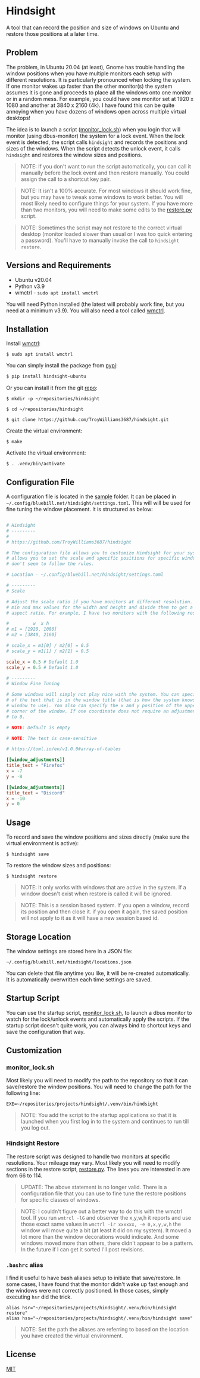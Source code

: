 # Hindsight

A tool that can record the position and size of windows on Ubuntu and restore those positions at a later time.

## Problem

The problem, in Ubuntu 20.04 (at least), Gnome has trouble handling the window positions when you have multiple monitors each setup with different resolutions. It is particularly pronounced when locking the system. If one monitor wakes up faster than the other monitor(s) the system assumes it is gone and proceeds to place all the windows onto one monitor or in a random mess. For example, you could have one monitor set at 1920 x 1080 and another at 3840 x 2160 (4k). I have found this can be quite annoying when you have dozens of windows open across multiple virtual desktops!

The idea is to launch a script ([monitor_lock.sh](monitor_lock.sh)) when you login that will monitor (using dbus-monitor) the system for a lock event. When the lock event is detected, the script calls `hindsight` and records the positions and sizes of the windows. When the script detects the unlock event, it calls `hindsight` and restores the window sizes and positions.

>NOTE: If you don't want to run the script automatically, you can call it manually before the lock event and then restore manually. You could assign the call to a shortcut key pair.

>NOTE: It isn't a 100% accurate. For most windows it should work fine, but you may have to tweak some windows to work better. You will most likely need to configure things for your system. If you have more than two monitors, you will need to make some edits to the [restore.py](./hindsight/restore.py) script.

>NOTE: Sometimes the script may not restore to the correct virtual desktop (monitor loaded slower than usual or I was too quick entering a password). You'll have to manually invoke the call to `hindsight restore`.

## Versions and Requirements

- Ubuntu v20.04
- Python v3.9
- wmctrl - `sudo apt install wmctrl`

You will need Python installed (the latest will probably work fine, but you need at a minimum v3.9). You will also need a tool called [wmctrl](https://www.freedesktop.org/wiki/Software/wmctrl/).


## Installation

Install [wmctrl](https://www.freedesktop.org/wiki/Software/wmctrl/):

```
$ sudo apt install wmctrl
```

You can simply install the package from [pypi](https://pypi.org/project/hindsight-ubuntu/):

```bash
$ pip install hindsight-ubuntu
```

Or you can install it from the git [repo](https://github.com/TroyWilliams3687/hindsight):

```
$ mkdir -p ~/repositories/hindsight

$ cd ~/repositories/hindsight

$ git clone https://github.com/TroyWilliams3687/hindsight.git
```

Create the virtual environment:

```
$ make
```

Activate the virtual environment:

```
$ . .venv/bin/activate
```

## Configuration File

A configuration file is located in the [sample](sample/settings.toml) folder. It
can be placed in `~/.config/bluebill.net/hindsight/settings.toml`. This will
will be used for fine tuning the window placement. It is structured as below:

```toml

# Hindsight
# ---------
#
# https://github.com/TroyWilliams3687/hindsight

# The configuration file allows you to customize Hindsight for your system. It
# allows you to set the scale and specific positions for specific windows that
# don't seem to follow the rules.

# Location - ~/.config/bluebill.net/hindsight/settings.toml

# ---------
# Scale

# Adjust the scale ratio if you have monitors at different resolution. Find the
# min and max values for the width and height and divide them to get a proper
# aspect ratio. For example, I have two monitors with the following resolutions:

#         w  x h
# m1 = [1920, 1080]
# m2 = [3840, 2160]

# scale_x = m1[0] / m2[0] = 0.5
# scale_y = m1[1] / m2[1] = 0.5

scale_x = 0.5 # Default 1.0
scale_y = 0.5 # Default 1.0

# ---------
# Window Fine Tuning

# Some windows will simply not play nice with the system. You can specify part
# of the text that is in the window title (that is how the system knows which
# window to use). You also can specify the x and y position of the upper left
# corner of the window. If one coordinate does not require an adjustment, set it
# to 0.

# NOTE: Default is empty

# NOTE: The text is case-sensitive

# https://toml.io/en/v1.0.0#array-of-tables

[[window_adjustments]]
title_text = "Firefox"
x = -7
y = -8

[[window_adjustments]]
title_text = "Discord"
x = -10
y = 0

```

## Usage

To record and save the window positions and sizes directly (make sure the virtual environment is active):

```
$ hindsight save
```

To restore the window sizes and positions:

```
$ hindsight restore
```

>NOTE: It only works with windows that are active in the system. If a window doesn't exist when restore is called it will be ignored.

>NOTE: This is a session based system. If you open a window, record its position and then close it. if you open it again, the saved position will not apply to it as it will have a new session based id.

## Storage Location

The window settings are stored here in a JSON file:

```
~/.config/bluebill.net/hindsight/locations.json
```

You can delete that file anytime you like, it will be re-created automatically. It is automatically overwritten each time settings are saved.

## Startup Script

You can use the startup script, [monitor_lock.sh](monitor_lock.sh), to launch a dbus monitor to watch for the lock/unlock events and automatically apply the scripts. If the startup script doesn't quite work, you can always bind to shortcut keys and save the configuration that way.

## Customization

### monitor_lock.sh

Most likely you will need to modify the path to the repository so that it can save/restore the window positions. You will need to change the path for the following line:

```
EXE=~/repositories/projects/hindsight/.venv/bin/hindsight
```

>NOTE: You add the script to the startup applications so that it is launched when you first log in to the system and continues to run till you log out.

### Hindsight Restore

The restore script was designed to handle two monitors at specific resolutions. Your mileage may vary. Most likely you will need to modify sections in the restore script, [restore.py](./hindsight/restore.py). The lines you are interested in are from 66 to 114.

>UPDATE: The above statement is no longer valid. There is a configuration file that you can use to fine tune the restore positions for specific classes of windows.

>NOTE: I couldn't figure out a better way to do this with the wmctrl tool. If you run `wmtrcl -lG` and observer the x,y,w,h it reports and use those exact same values in `wmctrl -ir xxxxxx, -e 0,x,y,w,h` the window will move quite a bit (at least it did on my system). It moved a lot more than the window decorations would indicate. And some windows moved more than others, there didn't appear to be a pattern. In the future if I can get it sorted I'll post revisions.

### `.bashrc` alias

I find it useful to have bash aliases setup to initiate that save/restore. In some cases, I have found that the monitor didn't wake up fast enough and the windows were not correctly positioned. In those cases, simply executing `hsr` did the trick.

```
alias hsr="~/repositories/projects/hindsight/.venv/bin/hindsight restore"
alias hss="~/repositories/projects/hindsight/.venv/bin/hindsight save"
```

>NOTE: Set the path the aliases are referring to based on the location you have created the virtual environment.


## License

[MIT](https://choosealicense.com/licenses/mit/)